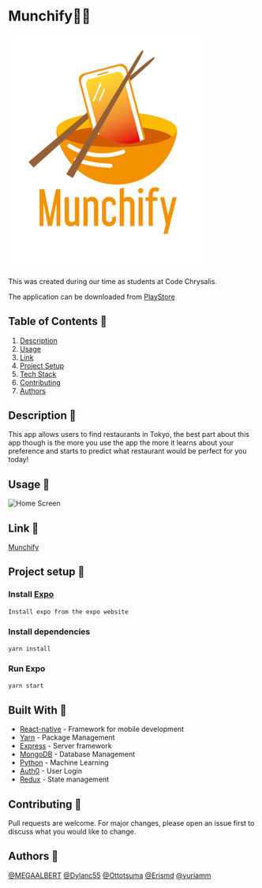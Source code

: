 # Munchify:cook:
<!-- ![logo](assets/logo_bowl.png) -->
<img src="./assets/logo_bowl.png" width="400" alt="Logo">

This was created during our time as students at Code Chrysalis.

The application can be downloaded from [PlayStore](https://play.google.com/store/apps/details?id=com.ottotsuma.restaurantnativeapp)

## Table of Contents :ramen:

1.  [Description](#description-) 
1.  [Usage](#usage-)
1.  [Link](#link-)
1.  [Project Setup](#project-setup-)
1.  [Tech Stack](#built-with-)
1.  [Contributing](#contributing-)
1.  [Authors](#authors-)

## Description 🌯

This app allows users to find restaurants in Tokyo, the best part about this app though is the more you use the app the more it learns about your preference and starts to predict what restaurant would be perfect for you today!   

## Usage 🍕

![Home Screen](https://user-images.githubusercontent.com/59043522/93848916-dea74280-fc78-11ea-9464-c8bf668ed2a6.gif)

## Link 🥟

[Munchify](https://play.google.com/store/apps/details?id=com.ottotsuma.restaurantnativeapp)

## Project setup 🍣

### Install [Expo](https://expo.io/)
```
Install expo from the expo website 
```

### Install dependencies
```
yarn install
```

### Run Expo
```
yarn start
```

## Built With 🍻

- [React-native](https://reactnative.dev/) - Framework for mobile development
- [Yarn](https://yarnpkg.com/) - Package Management
- [Express](https://expressjs.com/) - Server framework
- [MongoDB](https://www.mongodb.com/) - Database Management
- [Python](https://www.python.org/) - Machine Learning
- [Auth0](https://auth0.com/) - User Login
- [Redux](https://redux.js.org/) - State management

## Contributing 🍡

Pull requests are welcome. For major changes, please open an issue first to discuss what you would like to change.

## Authors 🍫

[@MEGAALBERT](https://github.com/MEGAALBERT) [@Dylanc55](https://github.com/Dylanc55) [@Ottotsuma](https://github.com/ottotsuma) [@Erismd](https://github.com/Erismd) [@yuriamm](https://github.com/yuriamm)
